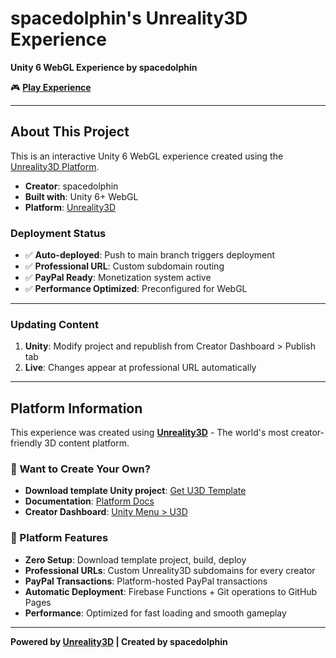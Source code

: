 # spacedolphin's Unreality3D Experience

**Unity 6 WebGL Experience by spacedolphin**

🎮 **[Play Experience](https://spacedolphin.unreality3d.com/u3ddoor/)**

---

## About This Project

This is an interactive Unity 6 WebGL experience created using the [Unreality3D Platform](https://unreality3d.com).

- **Creator**: spacedolphin
- **Built with**: Unity 6+ WebGL
- **Platform**: [Unreality3D](https://unreality3d.com)


### Deployment Status
- ✅ **Auto-deployed**: Push to main branch triggers deployment
- ✅ **Professional URL**: Custom subdomain routing 
- ✅ **PayPal Ready**: Monetization system active
- ✅ **Performance Optimized**: Preconfigured for WebGL

---

### Updating Content
1. **Unity**: Modify project and republish from Creator Dashboard > Publish tab
2. **Live**: Changes appear at professional URL automatically

---

## Platform Information

This experience was created using **[Unreality3D](https://unreality3d.com)** - The world's most creator-friendly 3D content platform.

### 🎯 Want to Create Your Own?
- **Download template Unity project**: [Get U3D Template](https://unreality3d.com/download-template)
- **Documentation**: [Platform Docs](https://unreality3d.com/docs)
- **Creator Dashboard**: [Unity Menu > U3D](https://unreality3d.com/quickstart.html)

### 🔧 Platform Features
- **Zero Setup**: Download template project, build, deploy
- **Professional URLs**: Custom Unreality3D subdomains for every creator
- **PayPal Transactions**: Platform-hosted PayPal transactions  
- **Automatic Deployment**: Firebase Functions + Git operations to GitHub Pages
- **Performance**: Optimized for fast loading and smooth gameplay

---

**Powered by [Unreality3D](https://unreality3d.com) | Created by spacedolphin**